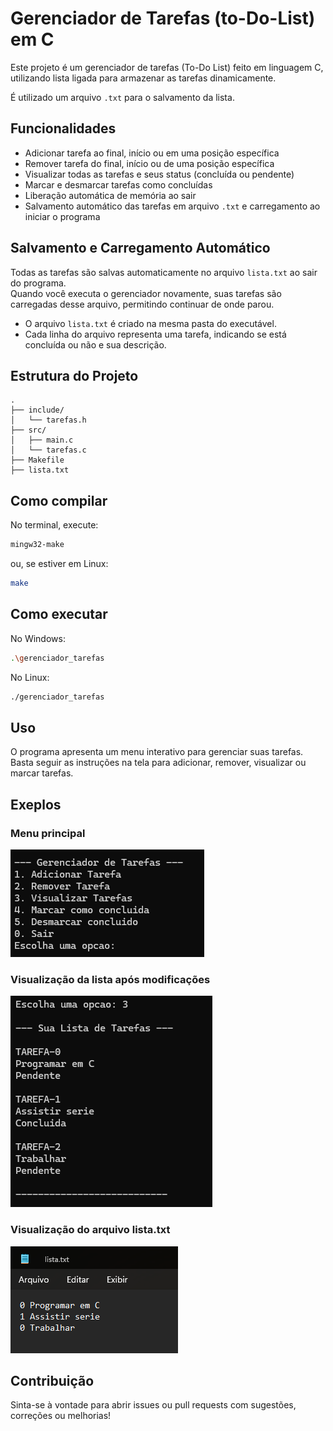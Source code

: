 # Gerenciador de Tarefas (to-Do-List) em C

Este projeto é um gerenciador de tarefas (To-Do List) feito em linguagem C, utilizando lista ligada para armazenar as tarefas dinamicamente.

É utilizado um arquivo `.txt` para o salvamento da lista.

## Funcionalidades

- Adicionar tarefa ao final, início ou em uma posição específica
- Remover tarefa do final, início ou de uma posição específica
- Visualizar todas as tarefas e seus status (concluída ou pendente)
- Marcar e desmarcar tarefas como concluídas
- Liberação automática de memória ao sair
- Salvamento automático das tarefas em arquivo `.txt` e carregamento ao iniciar o programa

## Salvamento e Carregamento Automático

Todas as tarefas são salvas automaticamente no arquivo `lista.txt` ao sair do programa.  
Quando você executa o gerenciador novamente, suas tarefas são carregadas desse arquivo, permitindo continuar de onde parou.

- O arquivo `lista.txt` é criado na mesma pasta do executável.
- Cada linha do arquivo representa uma tarefa, indicando se está concluída ou não e sua descrição.
  
## Estrutura do Projeto

```
.
├── include/
│   └── tarefas.h
├── src/
│   ├── main.c
│   └── tarefas.c
├── Makefile
├── lista.txt
```

## Como compilar

No terminal, execute:

```sh
mingw32-make
```
ou, se estiver em Linux:

```sh
make
```

## Como executar

No Windows:
```sh
.\gerenciador_tarefas
```
No Linux:
```sh
./gerenciador_tarefas
```

## Uso

O programa apresenta um menu interativo para gerenciar suas tarefas. Basta seguir as instruções na tela para adicionar, remover, visualizar ou marcar tarefas.

## Exeplos

### Menu principal
![Image](imagens/tela_inicio.png)

### Visualização da lista após modificações

![Image](imagens/lista.png)

### Visualização do arquivo lista.txt

![Image](imagens/lista_txt.png)

## Contribuição

Sinta-se à vontade para abrir issues ou pull requests com sugestões, correções ou melhorias!

